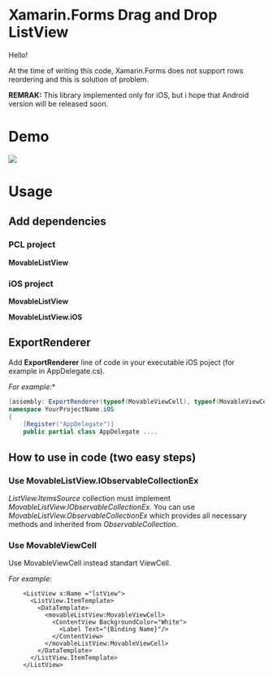 # Xamarin.Forms Drag and Drop ListView
Hello!

At the time of writing this code, Xamarin.Forms does not support rows reordering and this is solution of problem.

**REMRAK:** This library implemented only for iOS, but i hope that Android version will be released soon.

# Demo
![](https://i.gyazo.com/1d6d0b7983fb403a95b34bbd60eb2884.gif)

# Usage
## Add dependencies
### PCL project
**MovableListView**
### iOS project
**MovableListView**

**MovableListView.iOS**

## ExportRenderer
Add **ExportRenderer** line of code in your executable iOS poject (for example in AppDelegate.cs).

*For example:**
```C#
[assembly: ExportRenderer(typeof(MovableViewCell), typeof(MovableViewCellRenderer))]
namespace YourProjectName.iOS
{
    [Register("AppDelegate")]
    public partial class AppDelegate ....
```
## How to use in code (two easy steps)

### Use MovableListView.IObservableCollectionEx
*ListView.ItemsSource* collection must implement *MovableListView.IObservableCollectionEx*. You can use *MovableListView.ObservableCollectionEx* which provides all necessary methods and inherited from *ObservableCollection*.

### Use MovableViewCell
 Use MovableViewCell instead standart ViewCell.

*For example:*
```xaml
    <ListView x:Name ="lstView">
      <ListView.ItemTemplate>
        <DataTemplate>
          <movableListView:MovableViewCell>
            <ContentView BackgroundColor="White">
              <Label Text="{Binding Name}"/>
            </ContentView>
          </movableListView:MovableViewCell>
        </DataTemplate>
      </ListView.ItemTemplate>
    </ListView>
```
